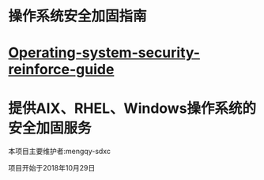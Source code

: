 # 操作系统**安全加固指南**

# [**Operating-system-security-reinforce-guide**](https://github.com/mengdaya/Operating-system-security-reinforce-guide)

# 提供AIX、RHEL、Windows操作系统的安全加固服务

本项目主要维护者:mengqy-sdxc

项目开始于2018年10月29日

